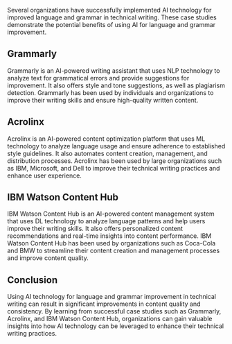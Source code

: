 
Several organizations have successfully implemented AI technology for improved language and grammar in technical writing. These case studies demonstrate the potential benefits of using AI for language and grammar improvement.

Grammarly
---------

Grammarly is an AI-powered writing assistant that uses NLP technology to analyze text for grammatical errors and provide suggestions for improvement. It also offers style and tone suggestions, as well as plagiarism detection. Grammarly has been used by individuals and organizations to improve their writing skills and ensure high-quality written content.

Acrolinx
--------

Acrolinx is an AI-powered content optimization platform that uses ML technology to analyze language usage and ensure adherence to established style guidelines. It also automates content creation, management, and distribution processes. Acrolinx has been used by large organizations such as IBM, Microsoft, and Dell to improve their technical writing practices and enhance user experience.

IBM Watson Content Hub
----------------------

IBM Watson Content Hub is an AI-powered content management system that uses DL technology to analyze language patterns and help users improve their writing skills. It also offers personalized content recommendations and real-time insights into content performance. IBM Watson Content Hub has been used by organizations such as Coca-Cola and BMW to streamline their content creation and management processes and improve content quality.

Conclusion
----------

Using AI technology for language and grammar improvement in technical writing can result in significant improvements in content quality and consistency. By learning from successful case studies such as Grammarly, Acrolinx, and IBM Watson Content Hub, organizations can gain valuable insights into how AI technology can be leveraged to enhance their technical writing practices.

